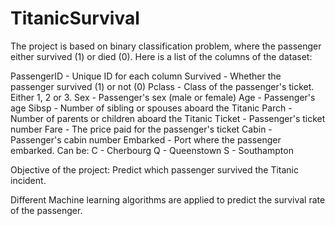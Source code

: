 # TitanicSurvival


The project is based on binary classification problem, where the passenger either survived (1) or died (0). 
Here is a list of the columns of the dataset:

PassengerID - Unique ID for each column
Survived - Whether the passenger survived (1) or not (0)
Pclass - Class of the passenger's ticket. Either 1, 2 or 3.
Sex - Passenger's sex (male or female)
Age - Passenger's age
Sibsp - Number of sibling or spouses aboard the Titanic
Parch - Number of parents or children aboard the Titanic
Ticket - Passenger's ticket number
Fare - The price paid for the passenger's ticket
Cabin - Passenger's cabin number
Embarked - Port where the passenger embarked. Can be:
C - Cherbourg
Q - Queenstown
S - Southampton

Objective of the project: Predict which passenger survived the Titanic incident.

Different Machine learning algorithms are applied to predict the survival rate of the passenger.
